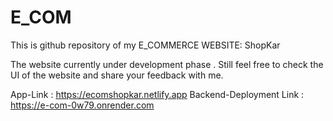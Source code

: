 # E_COM
This is github  repository of my E_COMMERCE WEBSITE: ShopKar

The website currently under development phase . Still feel free to check the UI of the website and share  your feedback with me.

App-Link :   https://ecomshopkar.netlify.app
Backend-Deployment Link :  https://e-com-0w79.onrender.com
